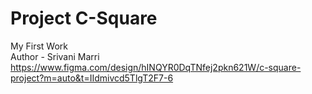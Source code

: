 # Project C-Square
My First Work
<br>
Author - Srivani Marri
<br>
https://www.figma.com/design/hINQYR0DqTNfej2pkn621W/c-square-project?m=auto&t=IIdmivcd5TlgT2F7-6
